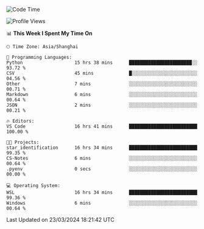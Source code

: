 <!--START_SECTION:waka-->
![Code Time](http://img.shields.io/badge/Code%20Time-1%2C561%20hrs%2023%20mins-blue)

![Profile Views](http://img.shields.io/badge/Profile%20Views-0-blue)

📊 **This Week I Spent My Time On** 

```text
🕑︎ Time Zone: Asia/Shanghai

💬 Programming Languages: 
Python                   15 hrs 38 mins      ███████████████████████░░   93.72 % 
CSV                      45 mins             █░░░░░░░░░░░░░░░░░░░░░░░░   04.56 % 
Other                    7 mins              ░░░░░░░░░░░░░░░░░░░░░░░░░   00.71 % 
Markdown                 6 mins              ░░░░░░░░░░░░░░░░░░░░░░░░░   00.64 % 
JSON                     2 mins              ░░░░░░░░░░░░░░░░░░░░░░░░░   00.21 % 

🔥 Editors: 
VS Code                  16 hrs 41 mins      █████████████████████████   100.00 % 

🐱‍💻 Projects: 
star_identification      16 hrs 34 mins      █████████████████████████   99.35 % 
CS-Notes                 6 mins              ░░░░░░░░░░░░░░░░░░░░░░░░░   00.64 % 
.pyenv                   0 secs              ░░░░░░░░░░░░░░░░░░░░░░░░░   00.00 % 

💻 Operating System: 
WSL                      16 hrs 34 mins      █████████████████████████   99.36 % 
Windows                  6 mins              ░░░░░░░░░░░░░░░░░░░░░░░░░   00.64 % 
```


 Last Updated on 23/03/2024 18:21:42 UTC
<!--END_SECTION:waka-->